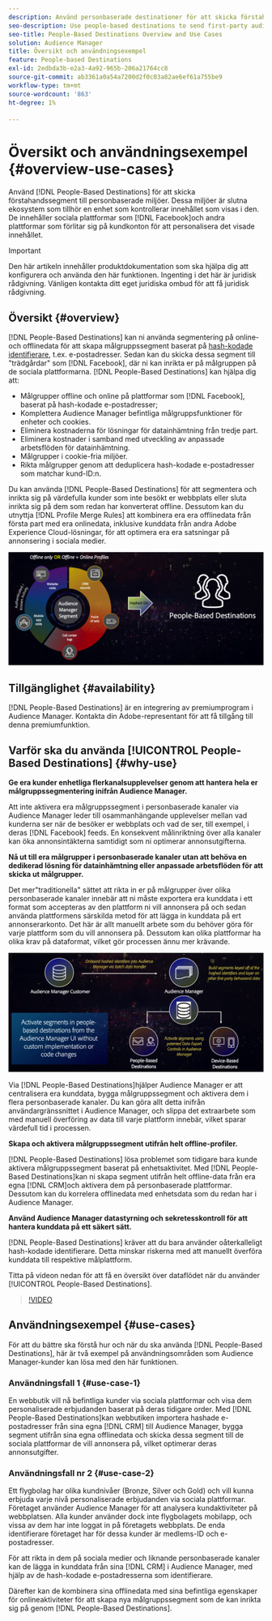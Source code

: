 ```yaml
---
description: Använd personbaserade destinationer för att skicka förstahandssegment till personbaserade miljöer. Dessa miljöer är slutna ekosystem som tillhör en enhet som kontrollerar innehållet som visas i den. De innehåller sociala plattformar som Facebook och andra plattformar som använder kundkonton för att personalisera det visade innehållet.
seo-description: Use people-based destinations to send first-party audience segments to people-based environments. These environments are closed ecosystems belonging to one entity that controls the content that is being displayed within it. They include social platforms such as Facebook, and other platforms that rely on customer accounts to personalize the displayed content.
seo-title: People-Based Destinations Overview and Use Cases
solution: Audience Manager
title: Översikt och användningsexempel
feature: People-based Destinations
exl-id: 2edbda3b-e2a3-4a92-965b-206a21764cc8
source-git-commit: ab3361a0a54a7200d2f0c03a82ae6ef61a755be9
workflow-type: tm+mt
source-wordcount: '863'
ht-degree: 1%

---
```


# Översikt och användningsexempel {#overview-use-cases}

Använd [!DNL People-Based Destinations] för att skicka förstahandssegment till personbaserade miljöer. Dessa miljöer är slutna ekosystem som tillhör en enhet som kontrollerar innehållet som visas i den. De innehåller sociala plattformar som [!DNL Facebook]och andra plattformar som förlitar sig på kundkonton för att personalisera det visade innehållet.

>[!IMPORTANT]
>Den här artikeln innehåller produktdokumentation som ska hjälpa dig att konfigurera och använda den här funktionen. Ingenting i det här är juridisk rådgivning. Vänligen kontakta ditt eget juridiska ombud för att få juridisk rådgivning.

## Översikt {#overview}

[!DNL People-Based Destinations] kan ni använda segmentering på online- och offlinedata för att skapa målgruppssegment baserat på [hash-kodade identifierare](people-based-destinations-prerequisites.md#hashing-requirements), t.ex. e-postadresser. Sedan kan du skicka dessa segment till &quot;trädgårdar&quot; som [!DNL Facebook], där ni kan inrikta er på målgruppen på de sociala plattformarna. [!DNL People-Based Destinations] kan hjälpa dig att:

* Målgrupper offline och online på plattformar som [!DNL Facebook], baserat på hash-kodade e-postadresser;
* Komplettera Audience Manager befintliga målgruppsfunktioner för enheter och cookies.
* Eliminera kostnaderna för lösningar för datainhämtning från tredje part.
* Eliminera kostnader i samband med utveckling av anpassade arbetsflöden för datainhämtning.
* Målgrupper i cookie-fria miljöer.
* Rikta målgrupper genom att deduplicera hash-kodade e-postadresser som matchar kund-ID:n.

Du kan använda [!DNL People-Based Destinations] för att segmentera och inrikta sig på värdefulla kunder som inte besökt er webbplats eller sluta inrikta sig på dem som redan har konverterat offline. Dessutom kan du utnyttja [!DNL Profile Merge Rules] att kombinera era era offlinedata från första part med era onlinedata, inklusive kunddata från andra Adobe Experience Cloud-lösningar, för att optimera era era satsningar på annonsering i sociala medier.

![pbd-overview](assets/pbd-overview.png)

## Tillgänglighet {#availability}

[!DNL People-Based Destinations] är en integrering av premiumprogram i Audience Manager. Kontakta din Adobe-representant för att få tillgång till denna premiumfunktion.

## Varför ska du använda [!UICONTROL People-Based Destinations] {#why-use}

**Ge era kunder enhetliga flerkanalsupplevelser genom att hantera hela er målgruppssegmentering inifrån Audience Manager.**

Att inte aktivera era målgruppssegment i personbaserade kanaler via Audience Manager leder till osammanhängande upplevelser mellan vad kunderna ser när de besöker er webbplats och vad de ser, till exempel, i deras [!DNL Facebook] feeds. En konsekvent målinriktning över alla kanaler kan öka annonsintäkterna samtidigt som ni optimerar annonsutgifterna.

**Nå ut till era målgrupper i personbaserade kanaler utan att behöva en dedikerad lösning för datainhämtning eller anpassade arbetsflöden för att skicka ut målgrupper.**

Det mer&quot;traditionella&quot; sättet att rikta in er på målgrupper över olika personbaserade kanaler innebär att ni måste exportera era kunddata i ett format som accepteras av den plattform ni vill annonsera på och sedan använda plattformens särskilda metod för att lägga in kunddata på ert annonserarkonto. Det här är allt manuellt arbete som du behöver göra för varje plattform som du vill annonsera på. Dessutom kan olika plattformar ha olika krav på dataformat, vilket gör processen ännu mer krävande.

![pbd-overview](assets/pbd-diagram.png)

Via [!DNL People-Based Destinations]hjälper Audience Manager er att centralisera era kunddata, bygga målgruppssegment och aktivera dem i flera personbaserade kanaler. Du kan göra allt detta inifrån användargränssnittet i Audience Manager, och slippa det extraarbete som med manuell överföring av data till varje plattform innebär, vilket sparar värdefull tid i processen.

**Skapa och aktivera målgruppssegment utifrån helt offline-profiler.**

[!DNL People-Based Destinations] lösa problemet som tidigare bara kunde aktivera målgruppssegment baserat på enhetsaktivitet. Med [!DNL People-Based Destinations]kan ni skapa segment utifrån helt offline-data från era egna [!DNL CRM]och aktivera dem på personbaserade plattformar. Dessutom kan du korrelera offlinedata med enhetsdata som du redan har i Audience Manager.

**Använd Audience Manager datastyrning och sekretesskontroll för att hantera kunddata på ett säkert sätt.**

[!DNL People-Based Destinations] kräver att du bara använder oåterkalleligt hash-kodade identifierare. Detta minskar riskerna med att manuellt överföra kunddata till respektive målplattform.

Titta på videon nedan för att få en översikt över dataflödet när du använder [!UICONTROL People-Based Destinations].

>[!VIDEO](https://video.tv.adobe.com/v/28968/)

## Användningsexempel {#use-cases}

För att du bättre ska förstå hur och när du ska använda [!DNL People-Based Destinations], här är två exempel på användningsområden som Audience Manager-kunder kan lösa med den här funktionen.

### Användningsfall 1 {#use-case-1}

En webbutik vill nå befintliga kunder via sociala plattformar och visa dem personaliserade erbjudanden baserat på deras tidigare order. Med [!DNL People-Based Destinations]kan webbutiken importera hashade e-postadresser från sina egna [!DNL CRM] till Audience Manager, bygga segment utifrån sina egna offlinedata och skicka dessa segment till de sociala plattformar de vill annonsera på, vilket optimerar deras annonsutgifter.

### Användningsfall nr 2 {#use-case-2}

Ett flygbolag har olika kundnivåer (Bronze, Silver och Gold) och vill kunna erbjuda varje nivå personaliserade erbjudanden via sociala plattformar. Företaget använder Audience Manager för att analysera kundaktiviteter på webbplatsen. Alla kunder använder dock inte flygbolagets mobilapp, och vissa av dem har inte loggat in på företagets webbplats. De enda identifierare företaget har för dessa kunder är medlems-ID och e-postadresser.

För att rikta in dem på sociala medier och liknande personbaserade kanaler kan de lägga in kunddata från sina [!DNL CRM] i Audience Manager, med hjälp av de hash-kodade e-postadresserna som identifierare.

Därefter kan de kombinera sina offlinedata med sina befintliga egenskaper för onlineaktiviteter för att skapa nya målgruppssegment som de kan inrikta sig på genom [!DNL People-Based Destinations].
